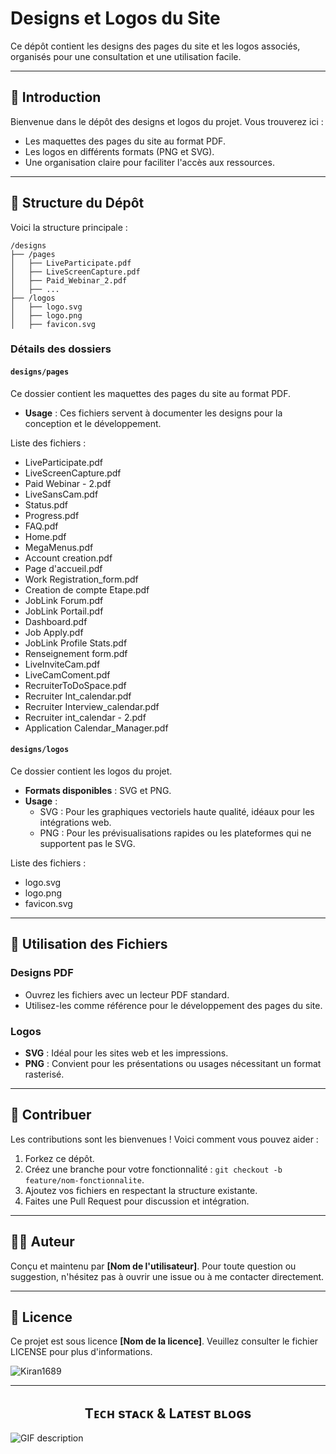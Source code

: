 # Designs et Logos du Site

Ce dépôt contient les designs des pages du site et les logos associés, organisés pour une consultation et une utilisation facile.

---

## 🌟 Introduction

Bienvenue dans le dépôt des designs et logos du projet. Vous trouverez ici :
- Les maquettes des pages du site au format PDF.
- Les logos en différents formats (PNG et SVG).
- Une organisation claire pour faciliter l'accès aux ressources.

---

## 📂 Structure du Dépôt

Voici la structure principale :

```
/designs
├── /pages
│   ├── LiveParticipate.pdf
│   ├── LiveScreenCapture.pdf
│   ├── Paid_Webinar_2.pdf
│   ├── ...
├── /logos
│   ├── logo.svg
│   ├── logo.png
│   ├── favicon.svg
```

### Détails des dossiers

#### `designs/pages`
Ce dossier contient les maquettes des pages du site au format PDF.
- **Usage** : Ces fichiers servent à documenter les designs pour la conception et le développement.

Liste des fichiers :
- LiveParticipate.pdf
- LiveScreenCapture.pdf
- Paid Webinar - 2.pdf
- LiveSansCam.pdf
- Status.pdf
- Progress.pdf
- FAQ.pdf
- Home.pdf
- MegaMenus.pdf
- Account creation.pdf
- Page d'accueil.pdf
- Work Registration_form.pdf
- Creation de compte Etape.pdf
- JobLink Forum.pdf
- JobLink Portail.pdf
- Dashboard.pdf
- Job Apply.pdf
- JobLink Profile Stats.pdf
- Renseignement form.pdf
- LiveInviteCam.pdf
- LiveCamComent.pdf
- RecruiterToDoSpace.pdf
- Recruiter Int_calendar.pdf
- Recruiter Interview_calendar.pdf
- Recruiter int_calendar - 2.pdf
- Application Calendar_Manager.pdf

#### `designs/logos`
Ce dossier contient les logos du projet.
- **Formats disponibles** : SVG et PNG.
- **Usage** : 
  - SVG : Pour les graphiques vectoriels haute qualité, idéaux pour les intégrations web.
  - PNG : Pour les prévisualisations rapides ou les plateformes qui ne supportent pas le SVG.

Liste des fichiers :
- logo.svg
- logo.png
- favicon.svg

---

## 🚀 Utilisation des Fichiers

### Designs PDF
- Ouvrez les fichiers avec un lecteur PDF standard.
- Utilisez-les comme référence pour le développement des pages du site.

### Logos
- **SVG** : Idéal pour les sites web et les impressions.
- **PNG** : Convient pour les présentations ou usages nécessitant un format rasterisé.

---

## 🤝 Contribuer

Les contributions sont les bienvenues ! Voici comment vous pouvez aider :
1. Forkez ce dépôt.
2. Créez une branche pour votre fonctionnalité : `git checkout -b feature/nom-fonctionnalite`.
3. Ajoutez vos fichiers en respectant la structure existante.
4. Faites une Pull Request pour discussion et intégration.

---

## 👨‍💻 Auteur
Conçu et maintenu par **[Nom de l'utilisateur]**. Pour toute question ou suggestion, n'hésitez pas à ouvrir une issue ou à me contacter directement.

---

## 📝 Licence
Ce projet est sous licence **[Nom de la licence]**. Veuillez consulter le fichier LICENSE pour plus d'informations.



<!--Profile Count Badge-->
<p align="left">
  <img src="https://komarev.com/ghpvc/?username=Kiran1689&label=Profile%20views&color=770677&style=for-the-badge&logo=star" alt="Kiran1689" style="padding-right:20px;" />
</p>

---


<!--Languages and Tools Section-->       
<h2 align="center">Tᴇᴄʜ sᴛᴀᴄᴋ & Lᴀᴛᴇsᴛ ʙʟᴏɢs</h2> 
<picture>
  <source media="(prefers-color-scheme: dark)" srcset="./Skills_Animation_Dark.gif">
  <source media="(prefers-color-scheme: light)" srcset="./Skills_Animation_White.gif">
  <img align="left" alt="GIF description" src="./Skills_Animation_White.gif">
</picture>
<br />
